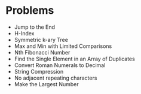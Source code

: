 # Problems
- Jump to the End
- H-Index
- Symmetric k-ary Tree
- Max and Min with Limited Comparisons
- Nth Fibonacci Number
- Find the Single Element in an Array of Duplicates
- Convert Roman Numerals to Decimal
- String Compression
- No adjacent repeating characters
- Make the Largest Number

